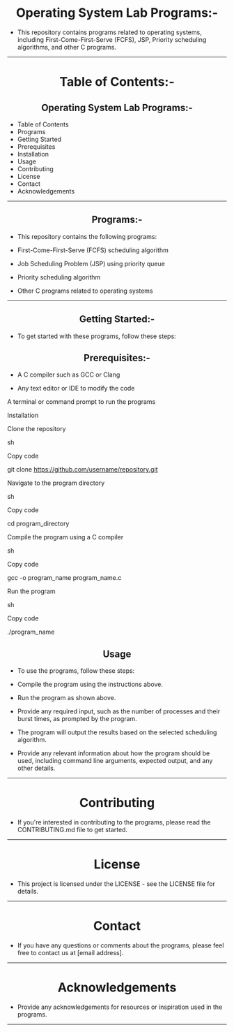 <h1 align="center">Operating System Lab Programs:-</h1>

- This repository contains programs related to operating systems, including First-Come-First-Serve (FCFS), JSP, Priority scheduling algorithms, and other C programs.
<hr>
<h1 align="center">Table of Contents:-</h1>

<h2 align="center">Operating System Lab Programs:-</h2>

- Table of Contents
- Programs
- Getting Started
- Prerequisites
- Installation
- Usage
- Contributing
- License
- Contact
- Acknowledgements
<hr>
<h2 align="center">Programs:-</h2>

- This repository contains the following programs:

- First-Come-First-Serve (FCFS) scheduling algorithm

- Job Scheduling Problem (JSP) using priority queue

- Priority scheduling algorithm

- Other C programs related to operating systems
<hr>
<h2 align="center">Getting Started:-</h2>

- To get started with these programs, follow these steps:

<h2 align="center">Prerequisites:-</h2>

- A C compiler such as GCC or Clang

- Any text editor or IDE to modify the code

A terminal or command prompt to run the programs

Installation

Clone the repository

sh

Copy code

git clone https://github.com/username/repository.git

Navigate to the program directory

sh

Copy code

cd program_directory

Compile the program using a C compiler

sh

Copy code

gcc -o program_name program_name.c

Run the program

sh

Copy code

./program_name

<h2 align="center">Usage</h2>

- To use the programs, follow these steps:

- Compile the program using the instructions above.

- Run the program as shown above.

- Provide any required input, such as the number of processes and their burst times, as prompted by the program.

- The program will output the results based on the selected scheduling algorithm.

- Provide any relevant information about how the program should be used, including command line arguments, expected output, and any other details.
<hr>
<h1 align="center">Contributing</h1>

- If you're interested in contributing to the programs, please read the CONTRIBUTING.md file to get started.
<hr>
<h1 align="center">License</h1>

- This project is licensed under the LICENSE - see the LICENSE file for details.
<hr>
<h1 align="center">Contact</h1>

- If you have any questions or comments about the programs, please feel free to contact us at [email address].
<hr>
<h1 align="center">Acknowledgements</h1>

- Provide any acknowledgements for resources or inspiration used in the programs.
<hr>
